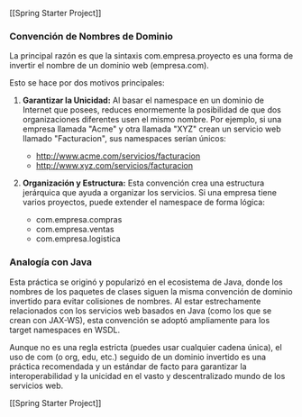 [[Spring Starter Project]]
### Convención de Nombres de Dominio

La principal razón es que la sintaxis com.empresa.proyecto es una forma de invertir el nombre de un dominio web (empresa.com).

Esto se hace por dos motivos principales:

1. **Garantizar la Unicidad:** Al basar el namespace en un dominio de Internet que posees, reduces enormemente la posibilidad de que dos organizaciones diferentes usen el mismo nombre. Por ejemplo, si una empresa llamada "Acme" y otra llamada "XYZ" crean un servicio web llamado "Facturacion", sus namespaces serían únicos:

	- http://www.acme.com/servicios/facturacion
	- http://www.xyz.com/servicios/facturacion

1. **Organización y Estructura:** Esta convención crea una estructura jerárquica que ayuda a organizar los servicios. Si una empresa tiene varios proyectos, puede extender el namespace de forma lógica:

	- com.empresa.compras
	- com.empresa.ventas
	- com.empresa.logistica

### Analogía con Java

Esta práctica se originó y popularizó en el ecosistema de Java, donde los nombres de los paquetes de clases siguen la misma convención de dominio invertido para evitar colisiones de nombres. Al estar estrechamente relacionados con los servicios web basados en Java (como los que se crean con JAX-WS), esta convención se adoptó ampliamente para los target namespaces en WSDL.

Aunque no es una regla estricta (puedes usar cualquier cadena única), el uso de com (o org, edu, etc.) seguido de un dominio invertido es una práctica recomendada y un estándar de facto para garantizar la interoperabilidad y la unicidad en el vasto y descentralizado mundo de los servicios web.

[[Spring Starter Project]]

